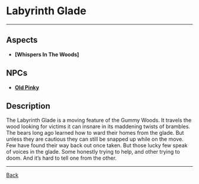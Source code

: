 # Labyrinth Glade

---

## Aspects
 - **[Whispers In The Woods]**

## NPCs
 - **[Old Pinky](../npcs/old-pinky.md)**

## Description
The Labyrinth Glade is a moving feature of the Gummy Woods. It travels the wood looking for victims it can insnare in its maddening twists of brambles. The bears long ago learned how to ward their homes from the glade. But unless they are cautious they can still be snapped up while on the move. Few have found their way back out once taken. But those lucky few speak of voices in the glade. Some honestly trying to help, and other trying to doom. And it’s hard to tell one from the other.

---
[Back](./locations.md)